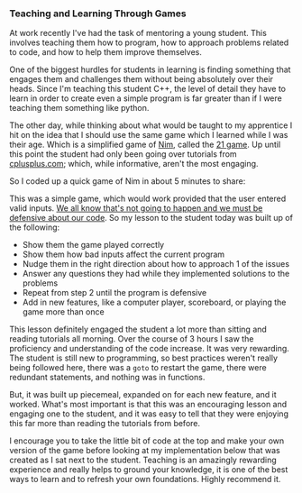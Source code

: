 ### Teaching and Learning Through Games

At work recently I've had the task of mentoring a young student. This
involves teaching them how to program, how to approach problems related
to code, and how to help them improve themselves.

One of the biggest hurdles for students in learning is finding something
that engages them and challenges them without being absolutely over their
heads. Since I'm teaching this student C++, the level of detail they have
to learn in order to create even a simple program is far greater than if
I were teaching them something like python.

The other day, while thinking about what would be taught to my apprentice
I hit on the idea that I should use the same game which I learned while I
was their age. Which is a simplified game of [Nim], called the [21 game].
Up until this point the student had only been going over tutorials from 
[cplusplus.com]; which, while informative, aren't the most engaging.

So I coded up a quick game of Nim in about 5 minutes to share:

<script src="https://gist.github.com/EdgeCaseBerg/6da876d965bc57a33cbc.js"></script>

This was a simple game, which would work provided that the user entered
valid inputs. [We all know that's not going to happen and we must be defensive about our code].
So my lesson to the student today was built up of the following:

- Show them the game played correctly
- Show them how bad inputs affect the current program
- Nudge them in the right direction about how to approach 1 of the issues
- Answer any questions they had while they implemented solutions to the problems
- Repeat from step 2 until the program is defensive
- Add in new features, like a computer player, scoreboard, or playing the game 
  more than once

This lesson definitely engaged the student a lot more than sitting and 
reading tutorials all morning. Over the course of 3 hours I saw the proficiency
and understanding of the code increase. It was very rewarding. The student is
still new to programming, so best practices weren't really being followed here,
there was a `goto` to restart the game, there were redundant statements, and 
nothing was in functions. 

But, it was built up piecemeal, expanded on for each new feature, and it worked.
What's most important is that this was an encouraging lesson and engaging one to
the student, and it was easy to tell that they were enjoying this far more than
reading the tutorials from before.

I encourage you to take the little bit of code at the top and make your
own version of the game before looking at my implementation below that 
was created as I sat next to the student. Teaching is an amazingly rewarding
experience and really helps to ground your knowledge, it is one of the best
ways to learn and to refresh your own foundations. Highly recommend it.

<script src="https://gist.github.com/EdgeCaseBerg/c97d64f01eb7b29256eb.js"></script>

[We all know that's not going to happen and we must be defensive about our code]:http://en.wikipedia.org/wiki/Defensive_programming
[cplusplus.com]:http://www.cplusplus.com/
[Nim]:http://en.wikipedia.org/wiki/Nim
[21 game]:http://en.wikipedia.org/wiki/Nim#The_21_game
